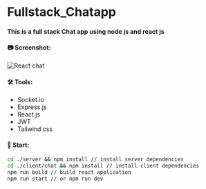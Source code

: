 # Fullstack_Chatapp
#### This is a full stack Chat app using node js and react js 

#### 📷 Screenshot:
![React chat](https://lh6.googleusercontent.com/uRkjeHOuGGGf9HnK7bZ1Zd6WeNMo8kaR6Py0_RiEDx1VUuTPx4oYNvfmPlOxNLAicM7bnr9rm0oY0E7k0fwfaZIEz4K1V-5ejOM3ztmrmjIjC8OsRyzNf0HZurxMWUMzdLgic7o8oC-RQxELo8vdcVw)

#### 🛠 Tools:
- Socket.io
- Express.js
- React.js
- JWT
- Tailwind css

#### 🚀 Start:
```bash
cd ./server && npm install // install server dependencies
cd ./client/chat && npm install // install client dependencies
npm run build // build react application
npm run start // or npm run dev
```

